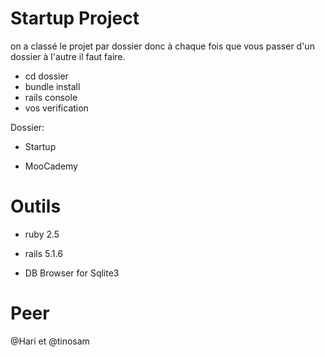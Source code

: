 # Startup Project

on a classé le projet par dossier donc à chaque fois que vous passer d'un dossier à l'autre il faut faire.
* cd dossier
* bundle install
* rails console
* vos verification

Dossier:

* Startup

* MooCademy


# Outils

* ruby 2.5 

* rails 5.1.6

* DB Browser for Sqlite3

# Peer
@Hari et @tinosam
